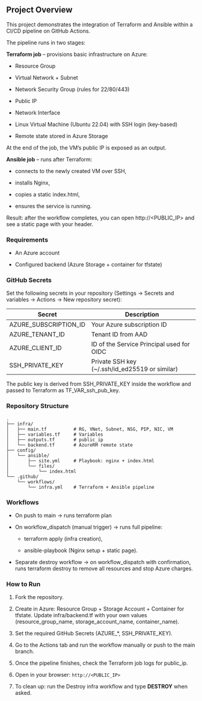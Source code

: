 ## Project Overview

This project demonstrates the integration of Terraform and Ansible within a CI/CD pipeline on GitHub Actions.

The pipeline runs in two stages:

**Terraform job** – provisions basic infrastructure on Azure:

- Resource Group

- Virtual Network + Subnet

- Network Security Group (rules for 22/80/443)

- Public IP

- Network Interface

- Linux Virtual Machine (Ubuntu 22.04) with SSH login (key-based)

- Remote state stored in Azure Storage

At the end of the job, the VM’s public IP is exposed as an output.

**Ansible job** – runs after Terraform:

- connects to the newly created VM over SSH,

- installs Nginx,

- copies a static index.html,

- ensures the service is running.

Result: after the workflow completes, you can open http://<PUBLIC_IP> and see a static page with your header.

### Requirements

- An Azure account
  
- Configured backend (Azure Storage + container for tfstate)

### GitHub Secrets

Set the following secrets in your repository (Settings → Secrets and variables → Actions → New repository secret):

| Secret | Description |
|-----------|-----------|
| AZURE_SUBSCRIPTION_ID | Your Azure subscription ID |
| AZURE_TENANT_ID | Tenant ID from AAD |
| AZURE_CLIENT_ID | ID of the Service Principal used for OIDC |
| SSH_PRIVATE_KEY | Private SSH key (~/.ssh/id_ed25519 or similar) |

The public key is derived from SSH_PRIVATE_KEY inside the workflow and passed to Terraform as TF_VAR_ssh_pub_key.


### Repository Structure
```
.
├── infra/
│   ├── main.tf          # RG, VNet, Subnet, NSG, PIP, NIC, VM
│   ├── variables.tf     # Variables
│   ├── outputs.tf       # public_ip
│   └── backend.tf       # AzureRM remote state
├── config/
│   └── ansible/
│       ├── site.yml     # Playbook: nginx + index.html
│       └── files/
│           └── index.html
└── .github/
    └── workflows/
        └── infra.yml    # Terraform + Ansible pipeline
```

### Workflows

- On push to main → runs terraform plan

- On workflow_dispatch (manual trigger) → runs full pipeline:

  - terraform apply (infra creation),

  - ansible-playbook (Nginx setup + static page).

- Separate destroy workflow → on workflow_dispatch with confirmation, runs terraform destroy to remove all resources and stop Azure charges.

### How to Run

1. Fork the repository.

2. Create in Azure: Resource Group + Storage Account + Container for tfstate.
Update infra/backend.tf with your own values (resource_group_name, storage_account_name, container_name).

3. Set the required GitHub Secrets (AZURE_*, SSH_PRIVATE_KEY).

4. Go to the Actions tab and run the workflow manually or push to the main branch.

5. Once the pipeline finishes, check the Terraform job logs for public_ip.

6. Open in your browser:
`http://<PUBLIC_IP>`

7. To clean up: run the Destroy infra workflow and type **DESTROY** when asked.
